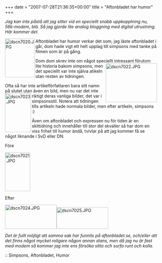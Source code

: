 +++
date = "2007-07-28T21:36:35+00:00"
title = "Aftonbladet har humor"
+++

*Jag kan inte påstå att jag sitter vid en speciellt snabb uppkopplning nu, 56k-modem, blä. Så jag gjorde lite analog bloggning med digital utrustning. Här kommer det.*

<a href="http://cdn.junkpile.se/2007/07/dscn7020.JPG" onclick="return false;" title="Direct link to file"><img src="http://cdn.junkpile.se/2007/07/dscn7020.thumbnail.JPG" title="dscn7020.JPG" alt="dscn7020.JPG" align="left" height="128" width="98" /></a>Aftonbladet har humor verkar det som, jag läste aftonbladet i går, dom hade vigt ett helt upplag till simpsons med tanke på filmen som är på gång.

Dom dom skrev inte om något speciellt intressant förutom lite<a href="http://cdn.junkpile.se/2007/07/dscn7022.JPG" onclick="return false;" title="Direct link to file"><img src="http://cdn.junkpile.se/2007/07/dscn7022.thumbnail.JPG" title="dscn7022.JPG" alt="dscn7022.JPG" align="right" height="128" width="170" /></a> historia bakom simpsons, men det speciellt var inte själva atikeln utan resten av tidningen.

Ofta så har inte artikelförfattaren bara sitt namn på slutet utan även en bild, men nu var det inte riktigt deras <a href="http://cdn.junkpile.se/2007/07/dscn7023.JPG" onclick="return false;" title="Direct link to file"><img src="http://cdn.junkpile.se/2007/07/dscn7023.thumbnail.JPG" title="dscn7023.JPG" alt="dscn7023.JPG" align="left" height="128" width="86" /></a>vanliga bilder, det var i simpsonsstil. Notera att tidningen tills artikeln hade normala bilder, men efter artikeln, simpsons :) 

Även om aftonbladet och expressen nu för tiden är en skittidning och innehåller till stor del skvaller så har dom en viss frihet till humor ändå, tvivlar på att jag kommer få se något liknande i SvD eller DN.

Före

<a href="http://cdn.junkpile.se/2007/07/dscn7021.JPG" onclick="return false;" title="Direct link to file"><img src="http://cdn.junkpile.se/2007/07/dscn7021.thumbnail.JPG" alt="dscn7021.JPG" height="128" width="83" /></a>

Efter

<a href="http://cdn.junkpile.se/2007/07/dscn7024.JPG" onclick="return false;" title="Direct link to file"><img src="http://cdn.junkpile.se/2007/07/dscn7024.thumbnail.JPG" alt="dscn7024.JPG" height="79" width="171" /></a><a href="http://cdn.junkpile.se/2007/07/dscn7025.JPG" onclick="return false;" title="Direct link to file"><img src="http://cdn.junkpile.se/2007/07/dscn7025.thumbnail.JPG" alt="dscn7025.JPG" height="71" width="171" /></a>

*Det är fullt möjligt att samma sak har funnits på aftonbladet.se, och/eller att det finns något mycket roligare någon annan stans, men då jag nu är fast med modem så kommer jag inte ens försöka sitta och surfa runt och kolla.*

:: Simpsons, Aftonbladet, Humor

<small></small>
